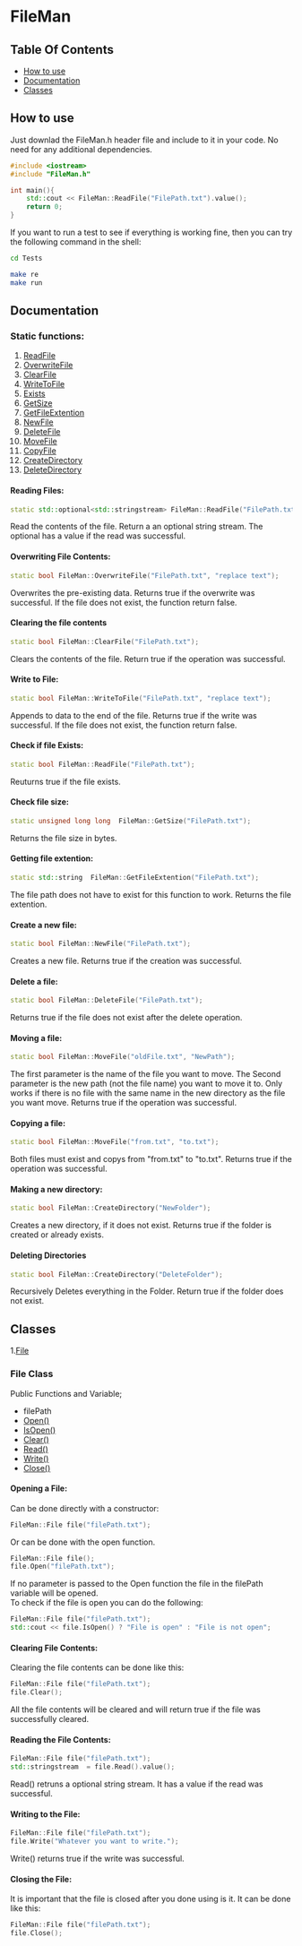 # FileMan
## Table Of Contents
- [How to use](#how-to-use)
- [Documentation](#doc)
- [Classes](#classes)

## How to use
Just downlad the FileMan.h header file and include to it in your code. No need for any additional dependencies.

```c++
#include <iostream>
#include "FileMan.h"

int main(){
    std::cout << FileMan::ReadFile("FilePath.txt").value();
    return 0;
}
```

If you want to run a test to see if everything is working fine, then you can try the following command in the shell:
```sh
cd Tests

make re
make run
```

<a id = "doc"> </a>

## Documentation

### Static functions:
1. [ReadFile](#reading-files)
2. [OverwriteFile](#overwriting-file-contents)
3. [ClearFile](#clearing-the-file-contents)
4. [WriteToFile](#write-to-file)
5. [Exists](#check-if-file-exists)
6. [GetSize](#check-file-size)
6. [GetFileExtention](#getting-file-extention)
7. [NewFile](#create-a-new-file)
8. [DeleteFile](#delete-a-file)
9. [MoveFile](#moving-a-file)
10. [CopyFile](#copying-a-file)
11. [CreateDirectory](#making-new-directory)
12. [DeleteDirectory](#deleting-directories)


#### Reading Files:
```c++
static std::optional<std::stringstream> FileMan::ReadFile("FilePath.txt");
```
Read the contents of the file. Return a an optional string stream. The optional has a value if the read was successful.

#### Overwriting File Contents:
```c++
static bool FileMan::OverwriteFile("FilePath.txt", "replace text");
```
Overwrites the pre-existing data. Returns true if the overwrite was successful. If the file does not exist, the function return false.

#### Clearing the file contents
```c++
static bool FileMan::ClearFile("FilePath.txt");
```
Clears the contents of the file. Return true if the operation was successful. 

#### Write to File:
```c++
static bool FileMan::WriteToFile("FilePath.txt", "replace text");
```
Appends to data to the end of the file. Returns true if the write was successful. If the file does not exist, the function return false.

#### Check if file Exists:
```c++
static bool FileMan::ReadFile("FilePath.txt");
```
Reuturns true if the file exists.

#### Check file size:
```c++
static unsigned long long  FileMan::GetSize("FilePath.txt");
```
Returns the file size in bytes.

#### Getting file extention:
```c++
static std::string  FileMan::GetFileExtention("FilePath.txt");
```
The file path does not have to exist for this function to work. Returns the file extention.

#### Create a new file:
```c++
static bool FileMan::NewFile("FilePath.txt");
```
Creates a new file. Returns true if the creation was successful. 

#### Delete a file:
```c++
static bool FileMan::DeleteFile("FilePath.txt");
```
Returns true if the file does not exist after the delete operation.

#### Moving a file:
```c++
static bool FileMan::MoveFile("oldFile.txt", "NewPath");
```
The first parameter is the name of the file you want to move. The Second parameter is the new path (not the file name) you want to move it to. Only works if there is no file with the same name in the new directory as the file you want move. Returns true if the operation was successful.

#### Copying a file:
```c++
static bool FileMan::MoveFile("from.txt", "to.txt");
```
Both files must exist and copys from "from.txt" to "to.txt". Returns true if the operation was successful.

#### Making a new directory:
```c++
static bool FileMan::CreateDirectory("NewFolder");
```
Creates a new directory, if it does not exist. Returns true if the folder is created or already exists.

#### Deleting Directories
```c++
static bool FileMan::CreateDirectory("DeleteFolder");
```
Recursively Deletes everything in the Folder. Return true if the folder does not exist.

## Classes

1.[File](#file-class)

### File Class

Public Functions and Variable;

- filePath
- [Open()](#opening-a-file)
- [IsOpen()](#opening-a-file)
- [Clear()](#clearing-file-contents)
- [Read()](#reading-the-file-contents)
- [Write()](#writing-to-the-file)
- [Close()](#closing-the-file)

#### Opening a File:
Can be done directly with a constructor:
```c++
FileMan::File file("filePath.txt");
```
Or can be done with the open function.
```c++
FileMan::File file();
file.Open("filePath.txt");
```
If no parameter is passed to the Open function the file in the filePath variable will be opened.<br/>
To check if the file is open you can do the following:
```c++
FileMan::File file("filePath.txt");
std::cout << file.IsOpen() ? "File is open" : "File is not open";
```
#### Clearing File Contents:
Clearing the file contents can be done like this:
```c++
FileMan::File file("filePath.txt");
file.Clear();
```
All the file contents will be cleared and will return true if the file was successfully cleared.

#### Reading the File Contents:
```c++
FileMan::File file("filePath.txt");
std::stringstream  = file.Read().value();
```
Read() retruns a optional string stream. It has a value if the read was successful.

#### Writing to the File:
```c++
FileMan::File file("filePath.txt");
file.Write("Whatever you want to write.");
```
Write() returns true if the write was successful.

#### Closing the File:
It is important that the file is closed after you done using is it. It can be done like this:
```c++
FileMan::File file("filePath.txt");
file.Close();
```